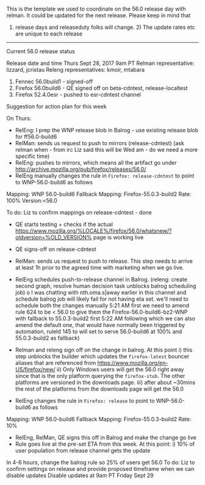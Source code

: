 This is the template we used to coordinate on the 56.0 release day with relman.   It could be updated for the next release.  Please keep in mind that 
1) release days and releaseduty folks will change.  2) The update rates etc are unique to each release
----

Current 56.0 release status

Release date and time Thurs Sept 28, 2017 9am PT
Relman representative: lizzard, jcristau
Releng representatives: kmoir, mtabara

1. Fennec 56.0build1 - signed-off  
2. Firefox 56.0build6 - QE signed off on beta-cdntest, release-localtest 
3. Firefox 52.4.0esr - pushed to esr-cdntest channel

Suggestion for action plan for this week

On Thurs:
* RelEng: I prep the WNP release blob in Balrog - use existing release blob for ff56.0-build6
* RelMan: sends us request to push to mirrors (release-cdntest) (ask relman when - from irc Liz said this will be Wed am - do we need a more specific time)
* RelEng: pushes to mirrors, which means all the artifact go under http://archive.mozilla.org/pub/firefox/releases/56.0/
* RelEng manually changes the rule in `Firefox: release-cdntest` to point to WNP-56.0-build6 as follows

Mapping: WNP 56.0-build6
Fallback Mapping: Firefox-55.0.3-build2
Rate: 100%
Version:<56.0

To do: Liz to confirm mappings on release-cdntest - done

* QE starts testing + checks if the actual https://www.mozilla.org/%LOCALE%/firefox/56.0/whatsnew/?oldversion=%OLD_VERSION% page is working live
* QE signs-off on release-cdntest

* RelMan: sends us request to push to release. This step needs to arrive at least 1h prior to the agreed time with marketing when we go live.
* RelEng schedules push-to-release channel in Balrog.  (releng: create second graph, resolve human decision task unblocks balrog scheduling job)
o I was chatting with nth.oma.s|away earlier in this channel and schedule balrog job will likely fail for not having eta set. we'll need to schedule both the changes manually
5:21 AM first we need to amend rule 624 to be < 56.0 to give them the Firefox-56.0-build6-bz2-WNP with fallback to 55.0.3-build2 first
5:22 AM following which we can also amend the default one, that would have normally been triggered by automation, ruleId 145 to will set to serve 56.0-build6 at 100% and 55.0.3-build2 as fallback)

* Relman and releng sign off on the change in balrog. 
At this point
i) this step unblocks the builder which updates the `firefox-latest` bouncer aliases that are referenced from https://www.mozilla.org/en-US/firefox/new/
ii) Only Windows users will get the 56.0 right away since that is the only platform querying the `firefox-stub`. The other platforms are versioned in the downloads page.
iii) after about ~30mins the rest of the platforms from the downloads page will get the 56.0
* RelEng changes the rule in `Firefox: release` to point to WNP-56.0-build6 as follows

Mapping: WNP 56.0-build6
Fallback Mapping: Firefox-55.0.3-build2
Rate: 10%

* RelEng, RelMan, QE signs this off in Balrog and make the change go live
* Rule goes live at the pre-set ETA from this week.
At this point:
i) 10% of user population from release channel gets the update

In 4-6 hours, change the balrog rule so 25% of users get 56.0
To do: Liz to confirm settings on release and provide proposed timeframe when we can disable updates
Disable updates at 9am PT Friday Sept 29

